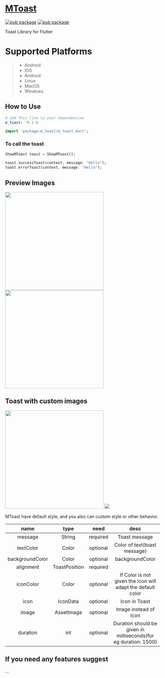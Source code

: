 # [MToast](https://pub.dev/packages/m_toast)

[![pub package](https://img.shields.io/pub/likes/m_toast)](https://pub.dev/packages/m-toast)
[![pub package](https://img.shields.io/pub/points/m_toast?style=plastic)](https://pub.dev/packages/m-toast)

Toast Library for Flutter


# Supported Platforms
>
> - Android
> - IOS
> - Android
> - Linux
> - MacOS
> - Windows

## How to Use

```yaml
# add this line to your dependencies
m_toast: ^0.1.6
```

```dart
import 'package:m_toast/m_toast.dart';
```

### To call the toast

```dart
ShowMToast toast = ShowMToast();

toast.successToast(context, message: "Hello");
toast.errorToast(context, message: "Hello");
```

## Preview Images

<img src="https://raw.githubusercontent.com/abdulmanafpfassal/image/master/Screenshot_20220915_140721.png" width="320px" />
<img src="https://raw.githubusercontent.com/abdulmanafpfassal/image/master/Screenshot_20220915_140744.png" width="320px" />

## Toast with custom images

<img src="https://raw.githubusercontent.com/abdulmanafpfassal/image/master/Screenshot_20220917_202519.png" width="320px" />
<img src="https://raw.githubusercontent.com/abdulmanafpfassal/image/master/Screenshot_20220917_202303.png" />

MToast have default style, and you also can custom style or other behavior.

|         name         |          type           |   need   |                             desc                              |
| :------------------: | :---------------------: | :------: | :-----------------------------------------------------------: |
|       message        |        String           | required |                     Toast message                             |
|      textColor       |        Color            | optional |              Color of text(toast message)                     |
|   backgroundColor    |          Color          | optional |                        backgroundColor                         |
|       alignment      |      ToastPosition      | required |                                                               |
|      iconColor       |          Color          | optional | If Color is not given the icon will adapt the default color   |
|        icon          |        IconData         | optional |                   Icon in Toast                               |
|        image         |      AssetImage         | optional |                   Image instead of Icon                       |
|       duration       |         int             | optional |Duration should be given in milliseconds(for eg duration: 1500)|

## If you need any features suggest

...

